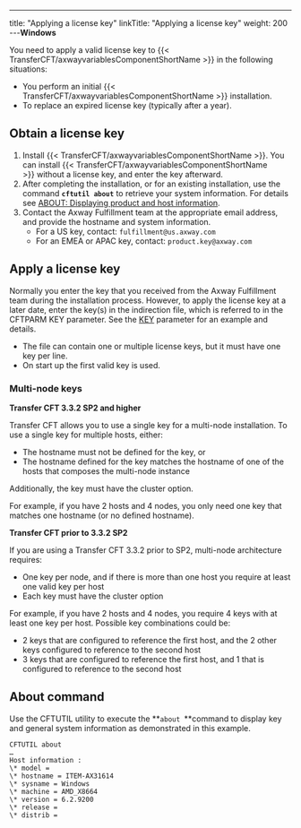 ---
title: "Applying a license key"
linkTitle: "Applying a license key"
weight: 200
---******Windows******

You need to apply a valid license key to {{< TransferCFT/axwayvariablesComponentShortName  >}} in the following situations:

- You perform an initial {{< TransferCFT/axwayvariablesComponentShortName >}} installation.
- To replace an expired license key (typically after a year).

## Obtain a license key

1. Install {{< TransferCFT/axwayvariablesComponentShortName >}}. You can install {{< TransferCFT/axwayvariablesComponentShortName >}} without a license key, and enter the key afterward.
1. After completing the installation, or for an existing installation, use the command **`cftutil about`** to retrieve your system information. For details see [ABOUT: Displaying product and host information](../../../../../c_intro_userinterfaces/about_cftutil/about_command).
1. Contact the Axway Fulfillment team at the appropriate email address, and provide the hostname and system information.
    -   For a US key, contact: `fulfillment@us.axway.com`
    -   For an EMEA or APAC key, contact: `product.key@axway.com`

## Apply a license key

Normally you enter the key that you received from the Axway Fulfillment team during the installation process. However, to apply the license key at a later date, enter the key(s) in the indirection file, which is referred to in the CFTPARM KEY parameter. See the [KEY](../../../../../c_intro_userinterfaces/command_summary/parameter_intro/key) parameter for an example and details.

- The file can contain one or multiple license keys, but it must have one key per line.
- On start up the first valid key is used.

### Multi-node keys

****Transfer CFT 3.3.2 SP2 and higher****

Transfer CFT allows you to use a single key for a multi-node installation. To use a single key for multiple hosts, either:

- The hostname must not be defined for the key, or
- The hostname defined for the key matches the hostname of one of the hosts that composes the multi-node instance

Additionally, the key must have the cluster option.

For example, if you have 2 hosts and 4 nodes, you only need one key that matches one hostname (or no defined hostname).

****Transfer CFT prior to 3.3.2 SP2****

If you are using a Transfer CFT 3.3.2 prior to SP2, multi-node architecture requires:

- One key per node, and if there is more than one host you require at least one valid key per host
- Each key must have the cluster option

For example, if you have 2 hosts and 4 nodes, you require 4 keys with at least one key per host. Possible key combinations could be:

- 2 keys that are configured to reference the first host, and the 2 other keys configured to reference to the second host
- 3 keys that are configured to reference the first host, and 1 that is configured to reference to the second host

## About command

Use the CFTUTIL utility to execute the **`about `**command to display key and general system information as demonstrated in this example.

```
CFTUTIL about
…
Host information :
\* model =
\* hostname = ITEM-AX31614
\* sysname = Windows
\* machine = AMD_X8664
\* version = 6.2.9200
\* release =
\* distrib =
```
